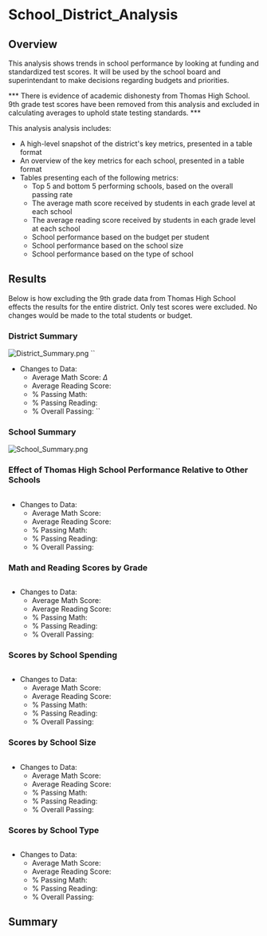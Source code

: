 # School_District_Analysis

## Overview
This analysis shows trends in school performance by looking at funding and standardized test scores. It will be used by the school board and superintendant to make decisions regarding budgets and priorities.

*** There is evidence of academic dishonesty from Thomas High School. 9th grade test scores have been removed from this analysis and excluded in calculating averages to uphold state testing standards. ***

This analysis analysis includes: 

- A high-level snapshot of the district's key metrics, presented in a table format
- An overview of the key metrics for each school, presented in a table format
- Tables presenting each of the following metrics:
  - Top 5 and bottom 5 performing schools, based on the overall passing rate
  - The average math score received by students in each grade level at each school
  - The average reading score received by students in each grade level at each school
  - School performance based on the budget per student
  - School performance based on the school size 
  - School performance based on the type of school

## Results
Below is how excluding the 9th grade data from Thomas High School effects the results for the entire district. Only test scores were excluded. No changes would be made to the total students or budget. 


### District Summary

![District_Summary.png](https://github.com/Brandonkish1/School_District_Analysis/blob/main/Resources/District_Summary.png)
``
- Changes to Data:
  - Average Math Score: $\Delta$
  - Average Reading Score:
  - % Passing Math:
  - % Passing Reading:
  - % Overall Passing:
``
### School Summary

![School_Summary.png](https://github.com/Brandonkish1/School_District_Analysis/blob/main/Resources/School_Summary.png)

### Effect of Thomas High School Performance Relative to Other Schools

![]()

- Changes to Data:
  - Average Math Score:
  - Average Reading Score:
  - % Passing Math:
  - % Passing Reading:
  - % Overall Passing:

### Math and Reading Scores by Grade

![]()

- Changes to Data:
  - Average Math Score:
  - Average Reading Score:
  - % Passing Math:
  - % Passing Reading:
  - % Overall Passing:

### Scores by School Spending

![]()

- Changes to Data:
  - Average Math Score:
  - Average Reading Score:
  - % Passing Math:
  - % Passing Reading:
  - % Overall Passing:

### Scores by School Size

![]()

- Changes to Data:
  - Average Math Score:
  - Average Reading Score:
  - % Passing Math:
  - % Passing Reading:
  - % Overall Passing:

### Scores by School Type

![]()

- Changes to Data:
  - Average Math Score:
  - Average Reading Score:
  - % Passing Math:
  - % Passing Reading:
  - % Overall Passing:

## Summary
